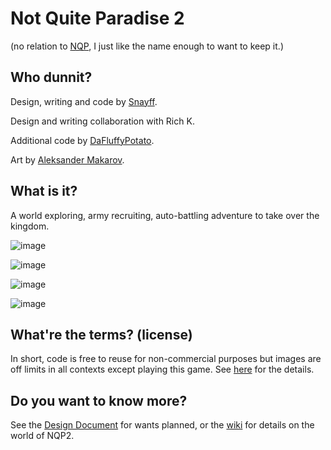# Not Quite Paradise 2

(no relation to [NQP], I just like the name enough to want to keep it.)

## Who dunnit? 

Design, writing and code by [Snayff].

Design and writing collaboration with Rich K. 

Additional code by [DaFluffyPotato].

Art by [Aleksander Makarov].

## What is it?
A world exploring, army recruiting, auto-battling adventure to take over the kingdom. 

![image](https://i.imgur.com/rw9sDZW.png)

![image](https://i.imgur.com/0sx7YAQ.png)

![image](https://i.imgur.com/dbONlHf.gifv)

![image](https://i.imgur.com/gDGcRKo.gifv)



## What're the terms? (license)
In short, code is free to reuse for non-commercial purposes but images are off limits in all contexts except playing this game. 
See [here](/license.txt) for the details.

## Do you want to know more?
See the [Design Document] for wants planned, or the [wiki] for details on the world of NQP2.


[NQP]: https://github.com/Snayff/notquiteparadise
[Snayff]: https://github.com/Snayff
[DaFluffyPotato]: http://dafluffypotato.com
[Aleksander Makarov]: https://iknowkingrabbit.itch.io/
[Design Document]: https://docs.google.com/document/d/1J6PRu0flNJGRrUqQwEJYH1CG7n4FQ4PSB_9IyDORwR4/edit#
[wiki]: https://github.com/Snayff/nqp2/wiki
